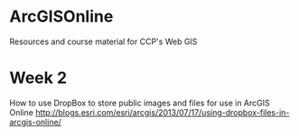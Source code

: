 # ArcGISOnline
Resources and course material for CCP's Web GIS<br>
<H1>Week 2</h1>
How to use DropBox to store public images and files for use in ArcGIS Online
<a href="http://blogs.esri.com/esri/arcgis/2013/07/17/using-dropbox-files-in-arcgis-online/" target="_blank"> http://blogs.esri.com/esri/arcgis/2013/07/17/using-dropbox-files-in-arcgis-online/</a>
